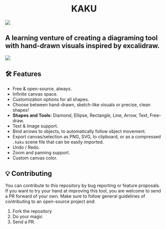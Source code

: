 # <center> KAKU </center>

<image src="public/og.png" />

## A learning venture of creating a diagraming tool with hand-drawn visuals inspired by excalidraw.

<image src="public/mockup.png" />

## 🛠️ Features

- Free & open-source, always.
- Infinite canvas space.
- Customization options for all shapes.
- Choose between hand-drawn, sketch-like visuals or precise, clean shapes!
- **Shapes and Tools:** Diamond, Ellipse, Rectangle, Line, Arrow, Text, Free-draw.
- Text & Image support.
- Bind arrows to objects, to automatically follow object movement.
- Export canvas/selection as PNG, SVG, to clipboard, or as a compressed `.kaku` scene file that can be easily imported.
- Undo / Redo.
- Zoom and panning support.
- Custom canvas color.

## 💡 Contributing

You can contribute to this repository by bug reporting or feature proposals. If you want to try your hand at improving this tool, you are welcome to send a PR forward of your own. Make sure to follow general guidelines of contributing to an open-source project and:

1. Fork the repository
2. Do your magic
3. Send a PR.
